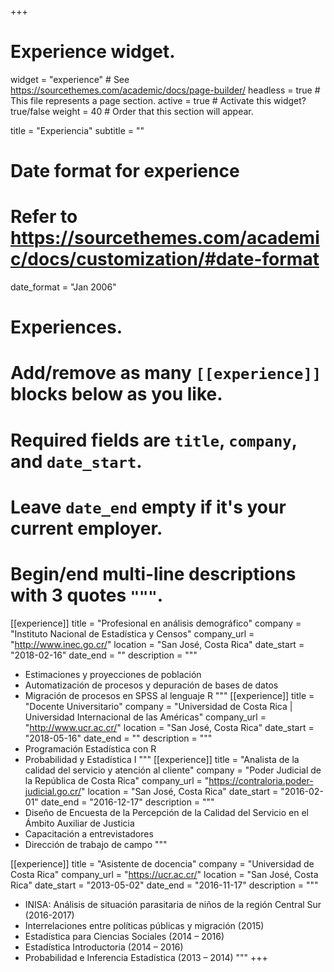 +++
# Experience widget.
widget = "experience"  # See https://sourcethemes.com/academic/docs/page-builder/
headless = true  # This file represents a page section.
active = true  # Activate this widget? true/false
weight = 40  # Order that this section will appear.

title = "Experiencia"
subtitle = ""

# Date format for experience
#   Refer to https://sourcethemes.com/academic/docs/customization/#date-format
date_format = "Jan 2006"

# Experiences.
#   Add/remove as many `[[experience]]` blocks below as you like.
#   Required fields are `title`, `company`, and `date_start`.
#   Leave `date_end` empty if it's your current employer.
#   Begin/end multi-line descriptions with 3 quotes `"""`.
[[experience]]
  title = "Profesional en análisis demográfico"
  company = "Instituto Nacional de Estadística y Censos"
  company_url = "http://www.inec.go.cr/"
  location = "San José, Costa Rica"
  date_start = "2018-02-16"
  date_end = ""
  description = """
  * Estimaciones y proyecciones de población
  * Automatización de procesos y depuración de bases de datos
  * Migración de procesos en SPSS al lenguaje R
  """
[[experience]]
  title = "Docente Universitario"
  company = "Universidad de Costa Rica | Universidad Internacional de las Américas"
  company_url = "http://www.ucr.ac.cr/"
  location = "San José, Costa Rica"
  date_start = "2018-05-16"
  date_end = ""
  description = """
  * Programación Estadística con R
  * Probabilidad y Estadística I
  """
[[experience]]
  title = "Analista de la calidad del servicio y atención al cliente"
  company = "Poder Judicial de la República de Costa Rica"
  company_url = "https://contraloria.poder-judicial.go.cr/"
  location = "San José, Costa Rica"
  date_start = "2016-02-01"
  date_end = "2016-12-17"
  description = """
  * Diseño de Encuesta de la Percepción de la Calidad del Servicio en el Ámbito Auxiliar de Justicia
  * Capacitación a entrevistadores
  * Dirección de trabajo de campo
  """

[[experience]]
  title = "Asistente de docencia"
  company = "Universidad de Costa Rica"
  company_url = "https://ucr.ac.cr/"
  location = "San José, Costa Rica"
  date_start = "2013-05-02"
  date_end = "2016-11-17"
  description = """
  * INISA: Análisis de situación parasitaria de niños de la región Central Sur (2016-2017)
  * Interrelaciones entre políticas públicas y migración (2015)
  * Estadística para Ciencias Sociales (2014 – 2016)
  * Estadística Introductoria (2014 – 2016)
  * Probabilidad e Inferencia Estadística (2013 – 2014)
  """
+++
